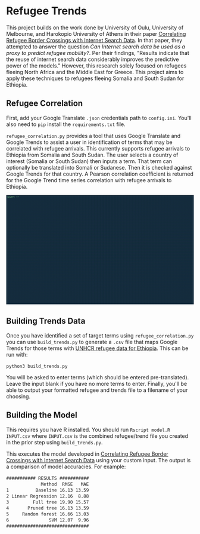 # Refugee Trends

This project builds on the work done by University of Oulu, University of Melbourne, and Harokopio University of Athens in their paper [Correlating Refugee Border Crossings with Internet Search Data](http://jultika.oulu.fi/files/nbnfi-fe201901222715.pdf). In that paper, they attempted to answer the question _Can Internet search data be used as a proxy to predict refugee  mobility?_. Per their findings, "Results indicate that the reuse of internet search data considerably improves the predictive power of the models." However, this research solely focused on refugees fleeing North Africa and the Middle East for Greece. This project aims to apply these techniques to refugees fleeing Somalia and South Sudan for Ethiopia.


## Refugee Correlation

First, add your Google Translate `.json` credentials path to `config.ini`. You'll also need to `pip` install the `requirements.txt` file.

`refugee_correlation.py` provides a tool that uses Google Translate and Google Trends to assist a user in identification of terms that may be correlated with refugee arrivals. This currently supports refugee arrivals to Ethiopia from Somalia and South Sudan. The user selects a country of interest (Somalia or South Sudan) then inputs a term. That term can optionally be translated into Somali or Sudanese. Then it is checked against Google Trends for that country. A Pearson correlation coefficient is returned for the Google Trend time series correlation with refugee arrivals to Ethiopia.

![Refugee Correlation](imgs/refugee-correlation.gif)


## Building Trends Data

Once you have identified a set of target terms using `refugee_correlation.py` you can use `build_trends.py` to generate a `.csv` file that maps Google Trends for those terms with [UNHCR refugee data for Ethiopia](https://data2.unhcr.org/en/country/eth). This can be run with:

```
python3 build_trends.py
```

You will be asked to enter terms (which should be entered pre-translated). Leave the input blank if you have no more terms to enter. Finally, you'll be able to output your formatted refugee and trends file to a filename of your choosing.

## Building the Model

This requires you have R installed. You should run `Rscript model.R INPUT.csv` where `INPUT.csv` is the combined refugee/trend file you created in the prior step using `build_trends.py`.

This executes the model developed in [Correlating Refugee Border Crossings with Internet Search Data](http://jultika.oulu.fi/files/nbnfi-fe201901222715.pdf) using your custom input. The output is a comparison of model accuracies. For example:

```
########### RESULTS ###########
             Method  RMSE   MAE
1          Baseline 16.13 13.59
2 Linear Regression 12.16  8.88
3         Full tree 19.90 15.57
4       Pruned tree 16.13 13.59
5     Random forest 16.66 13.03
6               SVM 12.07  9.96
###############################
```